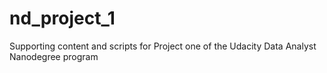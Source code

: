 
# nd_project_1
Supporting content and scripts for Project one of the Udacity Data Analyst Nanodegree program
